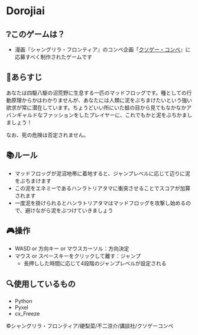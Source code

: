 # Dorojiai
## ❔このゲームは？
- 漫画『シャングリラ・フロンティア』のコンペ企画「[クソゲー・コンペ](https://shangrilafrontier.com/special/)』に応募すべく制作されたゲームです
## 💬あらすじ
あなたは四駆八駆の沼荒野に生息する一匹のマッドフロッグです。種としての行動原理からかはわかりませんが、あなたには人類に泥をぶちまけたいという強い欲求が常に潜在しています。ちょうどいい所にいた蛙の目から見てもなかなかアバンギャルドなファッションをしたプレイヤーに、これでもかと泥をぶちかましましょう！

なお、死の危険は否定されません。
## 📚ルール
- マッドフロッグが泥沼地帯に着地すると、ジャンプレベルに応じて辺りに泥をぶちまけます
- この泥をエネミーであるハンラトリアタマに衝突させることでスコアが加算されます
- 一度泥を掛けられるとハンラトリアタマはマッドフロッグを攻撃し始めるので、避けながら泥をぶつけていきましょう
## 🎮操作
- WASD or 方向キー or マウスカーソル：方向決定
- マウス or スペースキーをクリックして離す：ジャンプ
    - 長押しした時間に応じて4段階のジャンプレベルが設定される
## 🔍使用しているもの
- Python
- Pyxel
- cx_Freeze

©シャングリラ・フロンティア/硬梨菜/不二涼介/講談社/クソゲーコンペ
